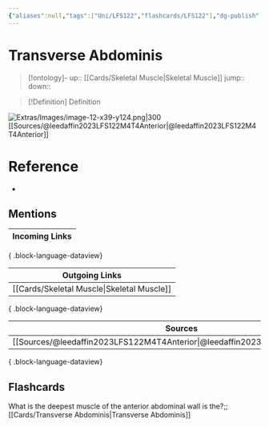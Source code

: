 ```yaml
---
{"aliases":null,"tags":["Uni/LFS122","flashcards/LFS122"],"dg-publish":true,"permalink":"/cards/transverse-abdominis/","dgPassFrontmatter":true}
---
```


# Transverse Abdominis

> [!ontology]-
> up:: [[Cards/Skeletal Muscle\|Skeletal Muscle]]
> jump:: 
> down:: 

> [!Definition] Definition
> 

![Extras/Images/image-12-x39-y124.png|300](/img/user/Extras/Images/image-12-x39-y124.png)
[[Sources/@leedaffin2023LFS122M4T4Anterior\|@leedaffin2023LFS122M4T4Anterior]]
# Reference
- 

## Mentions
| Incoming Links |
| -------------- |

{ .block-language-dataview}

| Outgoing Links                                |
| --------------------------------------------- |
| [[Cards/Skeletal Muscle\|Skeletal Muscle]] |

{ .block-language-dataview}

| Sources                                                                           |
| --------------------------------------------------------------------------------- |
| [[Sources/@leedaffin2023LFS122M4T4Anterior\|@leedaffin2023LFS122M4T4Anterior]] |

{ .block-language-dataview}

## Flashcards

What is the deepest muscle of the anterior abdominal wall is the?;;[[Cards/Transverse Abdominis\|Transverse Abdominis]]
<!--SR:!2023-10-25,14,250-->